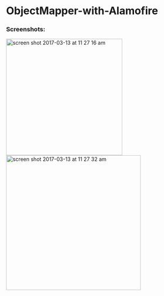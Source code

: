 # ObjectMapper-with-Alamofire
### Screenshots:
<img width="316" alt="screen shot 2017-03-13 at 11 27 16 am" src="https://cloud.githubusercontent.com/assets/25697207/23842715/80f92788-07e0-11e7-9283-7e761bd6857b.png">
<img width="366" alt="screen shot 2017-03-13 at 11 27 32 am" src="https://cloud.githubusercontent.com/assets/25697207/23842716/80f9f294-07e0-11e7-85ce-83539cd30cc9.png">
